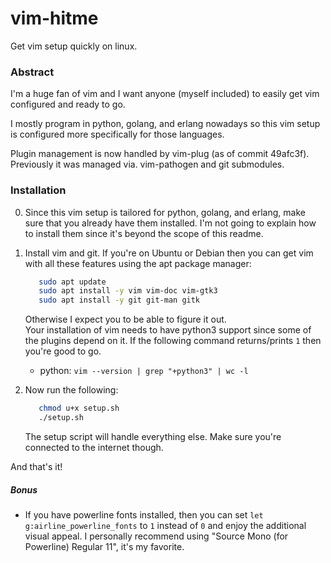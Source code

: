 # vim-hitme
Get vim setup quickly on linux.

### Abstract
I'm a huge fan of vim and I want anyone (myself included) to easily get vim
configured and ready to go.

I mostly program in python, golang, and erlang nowadays so this vim setup is
configured more specifically for those languages.

Plugin management is now handled by vim-plug (as of commit 49afc3f). Previously it was managed via. vim-pathogen and git submodules.

### Installation
0. Since this vim setup is tailored for python, golang, and erlang, make
   sure that you already have them installed. I'm not going to explain
   how to install them since it's beyond the scope of this readme.

1. Install vim and git.
   If you're on Ubuntu or Debian then you can get vim with all these features
   using the apt package manager:  
   ```bash
      sudo apt update
      sudo apt install -y vim vim-doc vim-gtk3
      sudo apt install -y git git-man gitk
   ```  
   Otherwise I expect you to be able to figure it out.  
   Your installation of vim needs to have python3 support since some of the plugins
   depend on it. If the following command returns/prints `1` then you're good to go.
     - python: `vim --version | grep "+python3" | wc -l`  

2. Now run the following:  
   ```bash
      chmod u+x setup.sh
      ./setup.sh
   ```  
   The setup script will handle everything else. Make sure you're connected
   to the internet though.

And that's it!

##### Bonus
- If you have powerline fonts installed, then you can set
  `let g:airline_powerline_fonts` to `1` instead of `0` and enjoy the
  additional visual appeal. I personally recommend using "Source Mono
  (for Powerline) Regular 11", it's my favorite.
